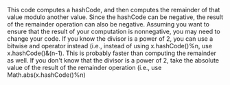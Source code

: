 This code computes a hashCode, and then computes the remainder of that value modulo another value. Since the hashCode can be negative, the result of the remainder operation can also be negative.  Assuming you want to ensure that the result of your computation is nonnegative, you may need to change your code. If you know the divisor is a power of 2, you can use a bitwise and operator instead (i.e., instead of using x.hashCode()%n, use x.hashCode()&(n-1). This is probably faster than computing the remainder as well. If you don't know that the divisor is a power of 2, take the absolute value of the result of the remainder operation (i.e., use Math.abs(x.hashCode()%n)